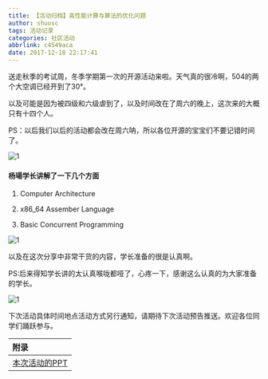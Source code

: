 ```yaml
---
title: 【活动归档】高性能计算与算法的优化问题
author: shuosc
tags: 活动记录
categories: 社区活动
abbrlink: c4549aca
date: 2017-12-18 22:17:41
---
```

送走秋季的考试周，冬季学期第一次的开源活动来啦。天气真的很冷啊，504的两个大空调已经开到了30°。

以及可能是因为被四级和六级虐到了，以及时间改在了周六的晚上，这次来的大概只有十四个人。

PS：以后我们以后的活动都会改在周六呐，所以各位开源的宝宝们不要记错时间了。

![1](/img/17冬/1.1.jpg)

<!--more-->

#### 杨瑒学长讲解了一下几个方面

1. Computer Architecture

2. x86_64 Assember Language

3. Basic Concurrent Programming

![1](/img/17冬/1.2.jpg)

以及在这次分享中非常干货的内容，学长准备的很是认真啊。

PS:后来得知学长讲的太认真喉咙都哑了，心疼一下，感谢这么认真的为大家准备的学长。

![1](/img/17冬/1.3.jpg)

下次活动具体时间地点活动方式另行通知，请期待下次活动预告推送。欢迎各位同学们踊跃参与。

| 附录 |
| :------- |
|[本次活动的PPT](https://github.com/shuopensourcecommunity/meta-OSC/blob/master/activities/2017/winter/week-1/A%20Systematic%20View%20Of%20Atomics.pdf)|